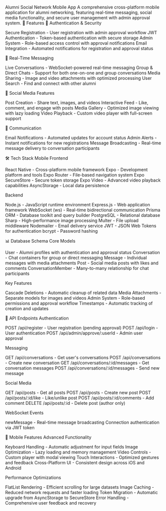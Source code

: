 Alumni Social Network Mobile App
A comprehensive cross-platform mobile application for alumni networking, featuring real-time messaging, social media functionality, and secure user management with admin approval system.
🚀 Features
🔐 Authentication & Security

Secure Registration - User registration with admin approval workflow
JWT Authentication - Token-based authentication with secure storage
Admin System - Role-based access control with approval notifications
Email Integration - Automated notifications for registration and approval status

💬 Real-Time Messaging

Live Conversations - WebSocket-powered real-time messaging
Group & Direct Chats - Support for both one-on-one and group conversations
Media Sharing - Image and video attachments with optimized processing
User Search - Find and connect with other alumni

📱 Social Media Features

Post Creation - Share text, images, and videos
Interactive Feed - Like, comment, and engage with posts
Media Gallery - Optimized image viewing with lazy loading
Video Playback - Custom video player with full-screen support

📧 Communication

Email Notifications - Automated updates for account status
Admin Alerts - Instant notifications for new registrations
Message Broadcasting - Real-time message delivery to conversation participants

🛠️ Tech Stack
Mobile Frontend

React Native - Cross-platform mobile framework
Expo - Development platform and tools
Expo Router - File-based navigation system
Expo SecureStore - Secure token storage
Expo Video - Advanced video playback capabilities
AsyncStorage - Local data persistence

Backend

Node.js - JavaScript runtime environment
Express.js - Web application framework
WebSocket (ws) - Real-time bidirectional communication
Prisma ORM - Database toolkit and query builder
PostgreSQL - Relational database
Sharp - High-performance image processing
Multer - File upload middleware
Nodemailer - Email delivery service
JWT - JSON Web Tokens for authentication
bcrypt - Password hashing

📊 Database Schema
Core Models

User - Alumni profiles with authentication and approval status
Conversation - Chat containers for group or direct messaging
Message - Individual messages with media attachments
Post - Social media posts with likes and comments
ConversationMember - Many-to-many relationship for chat participants

Key Features

Cascade Deletions - Automatic cleanup of related data
Media Attachments - Separate models for images and videos
Admin System - Role-based permissions and approval workflow
Timestamps - Automatic tracking of creation and updates

🔧 API Endpoints
Authentication

POST /api/register - User registration (pending approval)
POST /api/login - User authentication
POST /api/admin/approve/:userId - Admin user approval

Messaging

GET /api/conversations - Get user's conversations
POST /api/conversations - Create new conversation
GET /api/conversations/:id/messages - Get conversation messages
POST /api/conversations/:id/messages - Send new message

Social Media

GET /api/posts - Get all posts
POST /api/posts - Create new post
POST /api/posts/:id/like - Like/unlike post
POST /api/posts/:id/comments - Add comment
DELETE /api/posts/:id - Delete post (author only)

WebSocket Events

newMessage - Real-time message broadcasting
Connection authentication via JWT token

📱 Mobile Features
Advanced Functionality

Keyboard Handling - Automatic adjustment for input fields
Image Optimization - Lazy loading and memory management
Video Controls - Custom player with modal viewing
Touch Interactions - Optimized gestures and feedback
Cross-Platform UI - Consistent design across iOS and Android

Performance Optimizations

FlatList Rendering - Efficient scrolling for large datasets
Image Caching - Reduced network requests and faster loading
Token Migration - Automatic upgrade from AsyncStorage to SecureStore
Error Handling - Comprehensive user feedback and recovery
